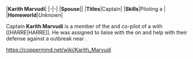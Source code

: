 |**Karith Marvudi**|
|-|-|
|**Spouse**||
|**Titles**|Captain|
|**Skills**|Piloting a |
|**Homeworld**|*Unknown*|

Captain **Karith Marvudi** is a member of the  and co-pilot of a  with [[HARRE\|HARRE]]. He was assigned to liaise with the  on  and help with their defense against a  outbreak near .



https://coppermind.net/wiki/Karith_Marvudi